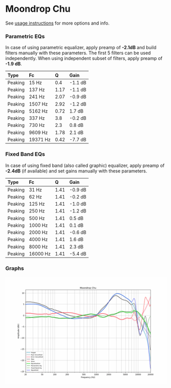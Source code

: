 # Moondrop Chu
See [usage instructions](https://github.com/jaakkopasanen/AutoEq#usage) for more options and info.

### Parametric EQs
In case of using parametric equalizer, apply preamp of **-2.1dB** and build filters manually
with these parameters. The first 5 filters can be used independently.
When using independent subset of filters, apply preamp of **-1.9 dB**.

| Type    | Fc       |    Q | Gain    |
|:--------|:---------|:-----|:--------|
| Peaking | 15 Hz    | 0.4  | -1.1 dB |
| Peaking | 137 Hz   | 1.17 | -1.1 dB |
| Peaking | 241 Hz   | 2.07 | -0.9 dB |
| Peaking | 1507 Hz  | 2.92 | -1.2 dB |
| Peaking | 5162 Hz  | 0.72 | 1.7 dB  |
| Peaking | 337 Hz   | 3.8  | -0.2 dB |
| Peaking | 730 Hz   | 2.3  | 0.8 dB  |
| Peaking | 9609 Hz  | 1.78 | 2.1 dB  |
| Peaking | 19371 Hz | 0.42 | -7.7 dB |

### Fixed Band EQs
In case of using fixed band (also called graphic) equalizer, apply preamp of **-2.4dB**
(if available) and set gains manually with these parameters.

| Type    | Fc       |    Q | Gain    |
|:--------|:---------|:-----|:--------|
| Peaking | 31 Hz    | 1.41 | -0.9 dB |
| Peaking | 62 Hz    | 1.41 | -0.2 dB |
| Peaking | 125 Hz   | 1.41 | -1.0 dB |
| Peaking | 250 Hz   | 1.41 | -1.2 dB |
| Peaking | 500 Hz   | 1.41 | 0.5 dB  |
| Peaking | 1000 Hz  | 1.41 | 0.1 dB  |
| Peaking | 2000 Hz  | 1.41 | -0.6 dB |
| Peaking | 4000 Hz  | 1.41 | 1.6 dB  |
| Peaking | 8000 Hz  | 1.41 | 2.3 dB  |
| Peaking | 16000 Hz | 1.41 | -5.4 dB |

### Graphs
![](./Moondrop%20Chu.png)